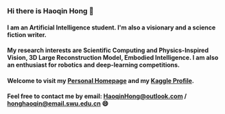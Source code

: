 ### Hi there is Haoqin Hong 👋

#### I am an Artificial Intelligence student. I'm also a visionary and a science fiction writer. 

#### My research interests are Scientific Computing and Physics-Inspired Vision, 3D Large Reconstruction Model, Embodied Intelligence. I am also an enthusiast for robotics and deep-learning competitions. 

#### Welcome to visit my [Personal Homepage](//haoqinhong.github.io/) and my [Kaggle Profile](https://www.kaggle.com/haoqinhong).

#### Feel free to contact me by email: HaoqinHong@outlook.com / honghaoqin@email.swu.edu.cn 😄

<!--
**HaoqinHong/haoqinhong** is a ✨ _special_ ✨ repository because its `README.md` (this file) appears on your GitHub profile.

Here are some ideas to get you started:

- 🔭 I’m currently working on ...
- 🌱 I’m currently learning ...
- 👯 I’m looking to collaborate on ...
- 🤔 I’m looking for help with ...
- 💬 Ask me about ...
- 📫 How to reach me: ...
- 😄 Pronouns: ...
- ⚡ Fun fact: ...
-->

